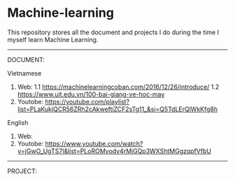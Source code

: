 # Machine-learning
This repository stores all the document and projects I do during the time I myself learn Machine Learning.

-----------------------------------------------------------------------------------------------

DOCUMENT:

Vietnamese
1. Web:
   1.1 https://machinelearningcoban.com/2016/12/26/introduce/
   1.2 https://www.uit.edu.vn/100-bai-giang-ve-hoc-may
3. Youtobe: https://youtube.com/playlist?list=PLaKukjQCR56ZRh2cAkweftiZCF2sTg11_&si=Q5TdLErQlWkKfg8h
   
English 
1. Web: 
2. Youtobe: https://www.youtube.com/watch?v=jGwO_UgTS7I&list=PLoROMvodv4rMiGQp3WXShtMGgzqpfVfbU

------------------------------------------------------------------------------------------------

PROJECT: 

